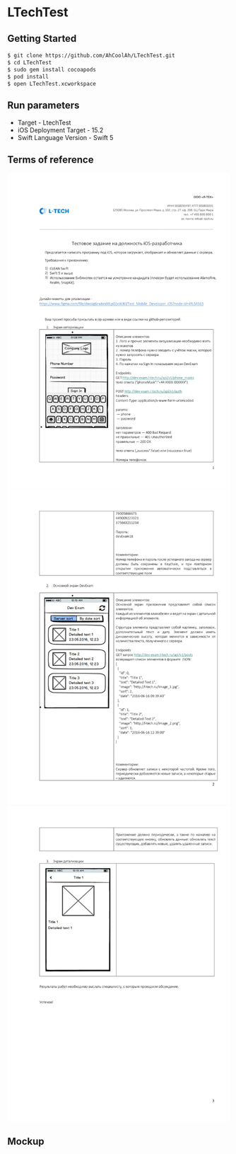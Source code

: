 # LTechTest

## Getting Started

```
$ git clone https://github.com/AhCoolAh/LTechTest.git
$ cd LTechTest
$ sudo gem install cocoapods
$ pod install
$ open LTechTest.xcworkspace
```

## Run parameters

* Target - LtechTest
* iOS Deployment Target - 15.2
* Swift Language Version - Swift 5

## Terms of reference

<center><img src = "/ReadmeResources/tz_1.jpg"></center>

<center><img src = "/ReadmeResources/tz_2.jpg"></center>

<center><img src = "/ReadmeResources/tz_3.jpg"></center>

## Mockup


